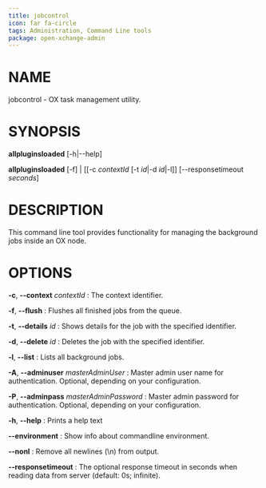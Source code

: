 ```yaml
---
title: jobcontrol
icon: far fa-circle
tags: Administration, Command Line tools
package: open-xchange-admin
---
```


# NAME

jobcontrol - OX task management utility.

# SYNOPSIS

**allpluginsloaded** [-h|--help]

**allpluginsloaded** [-f] | [[-c *contextId* [-t *id*|-d *id*|-l]] [--responsetimeout *seconds*]

# DESCRIPTION

This command line tool provides functionality for managing the background jobs inside an OX node.

# OPTIONS

**-c**, **--context** *contextId*
: The context identifier.

**-f**, **--flush**
: Flushes all finished jobs from the queue.

**-t**, **--details** *id*
: Shows details for the job with the specified identifier.

**-d**, **--delete** *id*
: Deletes the job with the specified identifier.

**-l**, **--list**
: Lists all background jobs.

**-A**, **--adminuser** *masterAdminUser*
: Master admin user name for authentication. Optional, depending on your configuration.

**-P**, **--adminpass** *masterAdminPassword*
: Master admin password for authentication. Optional, depending on your configuration.

**-h**, **--help**
: Prints a help text

**--environment**
: Show info about commandline environment.

**--nonl**
: Remove all newlines (\\n) from output.

**--responsetimeout**
: The optional response timeout in seconds when reading data from server (default: 0s; infinite).

